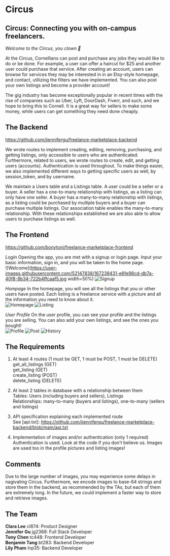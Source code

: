 # Circus

## Circus: Connecting you with on-campus freelancers.
*Welcome to the Circus, you clown 🤡*

At the Circus, Cornellians can post and purchase any jobs they would like to do or be done. For example, a user can offer a haircut for $25 and another user could purchase that service. After creating an account, users can browse for services they may be interested in in an Etsy-style homepage, and contact, utilizing the filters we have implemented. You can also post your own listings and become a provider account!

The gig industry has become exceptionally popular in recent times with the rise of companies such as Uber, Lyft, DoorDash, Fiverr, and such, and we hope to bring this to Cornell. It is a great way for sellers to make some money, while users can get something they need done cheaply.


## The Backend
https://github.com/jjennifergu/freelance-marketplace-backend

We wrote routes to implement creating, editing, removing, purchasing, and getting listings, only accessible to users who are authenticated. Furthermore, related to users, we wrote routes to create, edit, and getting users (accounts). Authentication is used throughout. To make things easier, we also implemented different ways to getting specific users as well, by session_token, and by username.

We maintain a Users table and a Listings table. A user could be a seller or a buyer. A seller has a one-to-many relationship with listings, as a listing can only have one seller. A buyer has a many-to-many relationship with listings, as a listing could be purchased by multiple buyers and a buyer can purchase multiple listings. Our association table enables the many-to-many relationship. With these relationships established we are also able to allow users to purchase listings as well. 


## The Frontend
https://github.com/bonytoni/freelance-marketplace-frontend

*Login*
Opening the app, you are met with a signup or login page. Input your basic information, sign in, and you will be taken to the home page.  
![Welcome](https://user-images.githubusercontent.com/52147838/167238431-e6fe98cd-db7a-40f8-8b34-722b4ffcaaf5.jpg width=50%)
![Signup](https://user-images.githubusercontent.com/52147838/167238436-ab35ee73-af77-4d12-8c98-1dffb97e9033.jpg)

*Hompage*
In the homepage, you will see all the listings that you or other users have posted. Each listing is a freelance service with a picture and all the information you need to know about it.  
![Homepage](https://user-images.githubusercontent.com/52147838/167238441-6e2096a8-a2d1-4ac5-9e45-2a7e52bc783e.jpg)
![Listing](https://user-images.githubusercontent.com/52147838/167238448-afd9236d-285d-4683-bc02-9d3646f17034.jpg)

*User Profile*
On the user profile, you can see your profile and the listings you are selling. You can also add your own listings, and see the ones you bought!  
![Profile](https://user-images.githubusercontent.com/52147838/167238463-82f18043-7dd7-4677-8195-d98cd12359a7.jpg)
![Post](https://user-images.githubusercontent.com/52147838/167238473-daa5b2ae-d6e5-46c3-a216-cee0f2e8b391.jpg)
![History](https://user-images.githubusercontent.com/52147838/167238488-021da3f7-47ae-406d-81a3-d0ff564c4aeb.jpg)


## The Requirements
1. At least 4 routes (1 must be GET, 1 must be POST, 1 must be DELETE)  
get_all_listings (GET)  
get_listing (GET)  
create_listing (POST)  
delete_listing (DELETE)  

2. At least 2 tables in database with a relationship between them  
Tables: Users (including buyers and sellers), Listings  
Relationships: many-to-many (buyers and listings), one-to-many (sellers and listings)  

3. API specification explaining each implemented route  
See [api.txt]: https://github.com/jjennifergu/freelance-marketplace-backend/blob/main/api.txt

4. Implementation of images and/or authentication (only 1 required)  
Authentication is used. Look at the code if you don't believe us. Images are used too in the profile pictures and listing images!


## Comments
Due to the large number of images, you may experience some delays in nagivating Circus. Furthermore, we encode images to base-64 strings and store them in the backend, as recommended by the TAs, but each of them are extremely long. In the future, we could implement a faster way to store and retrieve images.


## The Team
**Clara Lee** cl874: Product Designer  
**Jennifer Gu** jg2368: Full Stack Developer  
**Tony Chen** tc448: Frontend Developer  
**Benjamin Tang** bt283: Backend Developer  
**Lily Pham** lnp35: Backend Developer  
